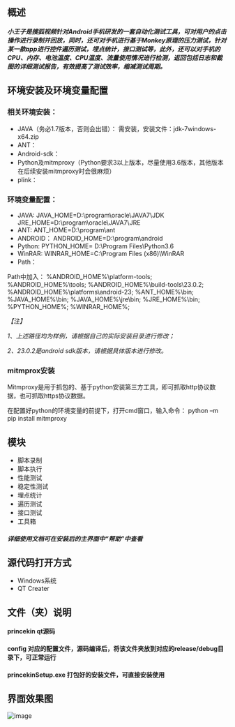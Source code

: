 ## 概述
##### 小王子是搜狐视频针对Android手机研发的一套自动化测试工具，可对用户的点击操作进行录制并回放，同时，还可对手机进行基于Monkey原理的压力测试，针对某一款app进行控件遍历测试，埋点统计，接口测试等，此外，还可以对手机的CPU、内存、电池温度、CPU温度、流量使用情况进行检测，返回包括日志和截图的详细测试报告，有效提高了测试效率，缩减测试周期。

## 环境安装及环境变量配置
### 相关环境安装： 
- JAVA（务必1.7版本，否则会出错）：
需安装，安装文件：jdk-7windows-x64.zip
- ANT：
- Android-sdk：
- Python及mitmproxy（Python要求3以上版本，尽量使用3.6版本，其他版本在后续安装mitmproxy时会很麻烦）
- plink：

### 环境变量配置：
- JAVA:
JAVA_HOME=D:\program\oracle\JAVA7\JDK
JRE_HOME=D:\program\oracle\JAVA7\JRE
- ANT:
ANT_HOME=D:\program\ant
- ANDROID：
ANDROID_HOME=D:\program\android
- Python: 
PYTHON_HOME= D:\Program Files\Python3.6
- WinRAR:
WINRAR_HOME=C:\Program Files (x86)\WinRAR
- Path：

Path中加入：
%ANDROID_HOME%\platform-tools;
%ANDROID_HOME%\tools;
%ANDROID_HOME%\build-tools\23.0.2;
%ANDROID_HOME%\platforms\android-23;
%ANT_HOME%\bin;
%JAVA_HOME%\bin;
%JAVA_HOME%\jre\bin;
%JRE_HOME%\bin;
%PYTHON_HOME%;
%WINRAR_HOME%;

*【注】*

*1、上述路径均为样例，请根据自己的实际安装目录进行修改；*

*2、23.0.2是android sdk版本，请根据具体版本进行修改。*
### mitmprox安装

Mitmproxy是用于抓包的、基于python安装第三方工具，即可抓取http协议数据，也可抓取https协议数据。

在配置好python的环境变量的前提下，打开cmd窗口，输入命令：
python –m pip install mitmproxy

## 模块
- 脚本录制
- 脚本执行
- 性能测试
- 稳定性测试
- 埋点统计
- 遍历测试
- 接口测试
- 工具箱

#### *详细使用文档可在安装后的主界面中“帮助”中查看*

## 源代码打开方式
- Windows系统
- QT Creater

## 文件（夹）说明
#### princekin qt源码
#### config 对应的配置文件，源码编译后，将该文件夹放到对应的release/debug目录下，可正常运行
#### princekinSetup.exe 打包好的安装文件，可直接安装使用

## 界面效果图
![image](https://github.com/chorushe/princekin/blob/master/image-folder/princekin.png)
